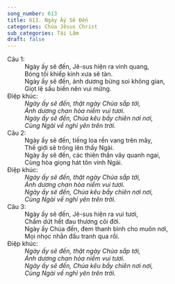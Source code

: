 ```yaml
---
song_number: 613
title: 613. Ngày Ấy Sẽ Đến
categories: Chúa Jêsus Christ
sub_categories: Tái Lâm
draft: false
---
```

<dl><dt>Câu 1:</dt><dd data-verse="1">Ngày ấy sẽ đến, Jê-sus hiện ra vinh quang, <br/>Bóng tối khiếp kinh xưa sẽ tàn. <br/>Ngày ấy sẽ đến, ánh dương bừng soi không gian, <br/>Giọt lệ sầu biến nên vui mừng. </dd><dt>Điệp khúc:</dt><dd data-chorus="1"><em>Ngày ấy sẽ đến, thật ngày Chúa sắp tới, <br/>Ánh dương chan hòa niềm vui tươi. <br/>Ngày ấy sẽ đến, Chúa kêu bầy chiên nơi nơi, <br/>Cùng Ngài về nghỉ yên trên trời. </em></dd><dt>Câu 2:</dt><dd data-verse="2">Ngày ấy sẽ đến, tiếng loa rền vang trên mây, <br/>Thế giới sẽ trông lên thấy Ngài. <br/>Ngày ấy sẽ đến, các thiên thần vây quanh ngai, <br/>Cùng hòa giọng hát tôn vinh Ngài. </dd><dt>Điệp khúc:</dt><dd data-chorus="1"><em>Ngày ấy sẽ đến, thật ngày Chúa sắp tới, <br/>Ánh dương chan hòa niềm vui tươi. <br/>Ngày ấy sẽ đến, Chúa kêu bầy chiên nơi nơi, <br/>Cùng Ngài về nghỉ yên trên trời. </em></dd><dt>Câu 3:</dt><dd data-verse="3">Ngày ấy sẽ đến, Jê-sus hiện ra vui tươi, <br/>Chấm dứt hết đau thương cõi đời. <br/>Ngày ấy Chúa đến, đem thanh bình cho muôn nơi, <br/>Mọi nhọc nhằn đấu tranh qua rồi. </dd><dt>Điệp khúc:</dt><dd data-chorus="1"><em>Ngày ấy sẽ đến, thật ngày Chúa sắp tới, <br/>Ánh dương chan hòa niềm vui tươi. <br/>Ngày ấy sẽ đến, Chúa kêu bầy chiên nơi nơi, <br/>Cùng Ngài về nghỉ yên trên trời. </em></dd></dl>